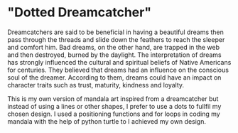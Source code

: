 # "Dotted Dreamcatcher"

Dreamcatchers are said to be beneficial in having a beautiful dreams then pass through the threads and slide down the feathers to reach the sleeper and comfort him. 
Bad dreams, on the other hand, are trapped in the web and then destroyed, burned by the daylight. The interpretation of dreams has strongly influenced the cultural and spiritual beliefs of Native Americans for centuries.
They believed that dreams had an influence on the conscious soul of the dreamer. According to them, dreams could have an impact on character traits such as trust, maturity, kindness and loyalty.

This is my own version of mandala art inspired from a dreamcatcher but instead of using a lines or other shapes, I prefer to use a dots to fullfil
my chosen design. 
I used a positioning functions and for loops in coding my mandala with the help of python turtle to I achieved my own design. 
